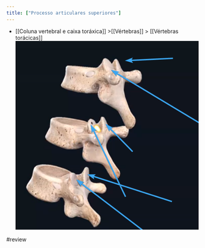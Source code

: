 ```yaml
---
title: ["Processo articulares superiores"]
---
```

+ [[Coluna vertebral e caixa toráxica]] >[[Vértebras]] >  [[Vértebras torácicas]] 
![Pasted image 20210420173746.png](Pasted%20image%2020210420173746.png)

#review 